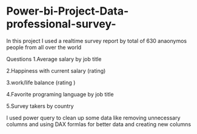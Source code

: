 # Power-bi-Project-Data-professional-survey-

In this project I used a realtime survey report by total of 630 anaonymos people from all over the world 

Questions 
1.Average salary by job title 

2.Happiness with current salary (rating) 

3.work/life balance (rating )

4.Favorite programing language by job title 

5.Survey takers by country 

I used power query to clean up some data like removing unnecessary columns and using DAX formlas for better data and creating new columns 
